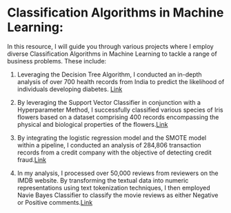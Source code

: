 # Classification Algorithms in Machine Learning:
In this resource, I will guide you through various projects where I employ diverse Classification Algorithms in Machine Learning to tackle a range of business problems. These include:

1) Leveraging the Decision Tree Algorithm, I conducted an in-depth analysis of over 700 health records from India to predict the likelihood of individuals developing diabetes. [Link](https://github.com/lethuyngocan/Classification-Algorithms-All-you-need-to-know/blob/master/decision-tree-hyperparameter-visualizing.ipynb)


3) By leveraging the Support Vector Classifier in conjunction with a Hyperparameter Method, I successfully classified various species of Iris flowers based on a dataset comprising 400 records encompassing the physical and biological properties of the flowers.[Link](https://github.com/lethuyngocan/Classification-Algorithms-All-you-need-to-know/blob/master/svm-feature-selection-and-hyper-parameter.ipynb)

4) By integrating the logistic regression model and the SMOTE model within a pipeline, I conducted an analysis of 284,806 transaction records from a credit company with the objective of detecting credit fraud.[Link](https://github.com/lethuyngocan/Classification-Algorithms-All-you-need-to-know/blob/master/fraud-prediction-smote-and-logistic-pipeline.ipynb)

5) In my analysis, I processed over 50,000 reviews from reviewers on the IMDB website. By transforming the textual data into numeric representations using text tokenization techniques, I then employed Navie Bayes Classifier to classify the movie reviews as either Negative or Positive comments.[Link](https://github.com/lethuyngocan/Classification-Algorithms-All-you-need-to-know/blob/master/movie-sentiment-analysis-with-tf-idf-naive-bayes.ipynb)
